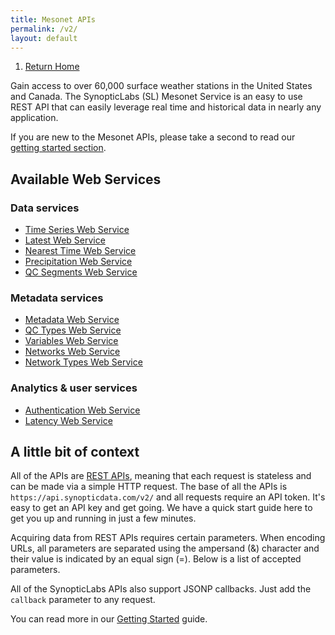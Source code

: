```yaml
---
title: Mesonet APIs
permalink: /v2/
layout: default
---
```


<ol class="breadcrumb">
  <li><a href="{{site.baseurl}}">Return Home</a></li>
</ol>

Gain access to over 60,000 surface weather stations in the United States and Canada. The SynopticLabs (SL) Mesonet Service is an easy to use REST API that can easily leverage real time and historical data in nearly any application.

If you are new to the Mesonet APIs, please take a second to read our [getting started section][getting-started].

## Available Web Services

### Data services

* [Time Series Web Service][timeseries-api]
* [Latest Web Service][latest-api]
* [Nearest Time Web Service][nearesttime-api]
* [Precipitation Web Service][precipitation-api]
  <!-- * Climatology Web Service -->
* [QC Segments Web Service][qcsegments-api]

### Metadata services

* [Metadata Web Service][metadata-api]
* [QC Types Web Service][qc-types-api]
* [Variables Web Service][variables-api]
* [Networks Web Service][networks-api]
* [Network Types Web Service][networktypes-api]

### Analytics & user services

* [Authentication Web Service][authentication-api]
* [Latency Web Service][latency-api]

## A little bit of context

<!-- Reword this when we get to Alerts -->

All of the APIs are [REST APIs][rest-api], meaning that each request is stateless and can be made via a simple HTTP request. The base of all the APIs is `https://api.synopticdata.com/v2/` and all requests require an API token. It's easy to get an API key and get going. We have a quick start guide here to get you up and running in just a few minutes.

Acquiring data from REST APIs requires certain parameters. When encoding URLs, all parameters are separated using the ampersand (&) character and their value is indicated by an equal sign (=). Below is a list of accepted parameters.

All of the SynopticLabs APIs also support JSONP callbacks. Just add the `callback` parameter to any request.

You can read more in our [Getting Started][getting-started] guide.

<!-- Refs and Such -->

[getting-started]: ./getting-started/
[rest-api]: https://en.wikipedia.org/wiki/Representational_state_transfer
[timeseries-api]: ./timeseries/
[latest-api]: ./latest/
[getting-started]: ./getting-started/
[authentication-api]: ./auth/
[metadata-api]: ./metadata/
[nearesttime-api]: ./nearesttime/
[precipitation-api]: ./precipitation/
[latency-api]: ./latency/
[qc-types-api]: ./qctypes/
[variables-api]: ./variables/
[networks-api]: ./networks/
[networktypes-api]: ./networktypes/
[qcsegments-api]: ./qcsegments/
[mesowest]: https://mesowest.utah.edu
[uutah]: https://www.utah.edu
[synoptic]: https://synopticlabs.org
